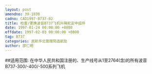 ```yaml
---
layout: post
amendno: 39-1830
cadno: CAD1997-B737-02
title: 检查/更换波音B737飞机升降舵定中组件
date: 1997-01-24 00:00:00 +0800
effdate: 1997-02-03 00:00:00 +0800
tag: B737
categories: 民航华北管理局适航处
author: 邵仁明
---
```


##适用范围:
在中华人民共和国注册的、生产线号从1至2764(含)的所有波音B737-300/-400/-500系列飞机

